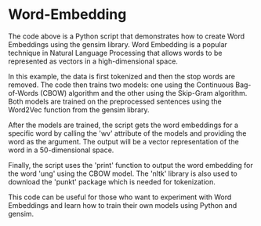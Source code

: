 # Word-Embedding
The code above is a Python script that demonstrates how to create Word Embeddings using the gensim library. Word Embedding is a popular technique in Natural Language Processing that allows words to be represented as vectors in a high-dimensional space.

In this example, the data is first tokenized and then the stop words are removed. The code then trains two models: one using the Continuous Bag-of-Words (CBOW) algorithm and the other using the Skip-Gram algorithm. Both models are trained on the preprocessed sentences using the Word2Vec function from the gensim library.

After the models are trained, the script gets the word embeddings for a specific word by calling the 'wv' attribute of the models and providing the word as the argument. The output will be a vector representation of the word in a 50-dimensional space.

Finally, the script uses the 'print' function to output the word embedding for the word 'ung' using the CBOW model. The 'nltk' library is also used to download the 'punkt' package which is needed for tokenization.

This code can be useful for those who want to experiment with Word Embeddings and learn how to train their own models using Python and gensim.
